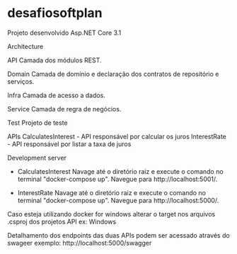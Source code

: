 # desafiosoftplan
Projeto desenvolvido Asp.NET Core 3.1

Architecture

API
Camada dos módulos REST.

Domain
Camada de domínio e declaração dos contratos de repositório e serviços.

Infra
Camada de acesso a dados.

Service
Camada de regra de negócios.

Test
Projeto de teste

APIs
CalculatesInterest - API responsável por calcular os juros
InterestRate - API responsável por listar a taxa de juros

Development server 
- CalculatesInterest 
Navage até o diretório raiz e execute o comando no terminal "docker-compose up". Navegue para http://localhost:5001/.

 - InterestRate
Navage até o diretório raiz e execute o comando  no terminal "docker-compose up". Navegue para http://localhost:5000/.

Caso esteja utilizando docker for windows alterar o target nos arquivos .csproj dos projetos API  ex:  <DockerDefaultTargetOS>Windows</DockerDefaultTargetOS>


Detalhamento dos endpoints das duas APIs podem ser acessado através do swageer exemplo: http://localhost:5000/swagger
